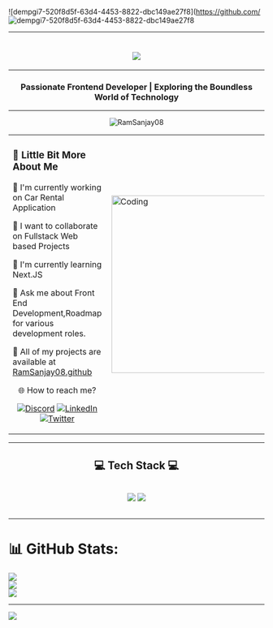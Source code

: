 
![dempgi7-520f8d5f-63d4-4453-8822-dbc149ae27f8](https://github.com/
![dempgi7-520f8d5f-63d4-4453-8822-dbc149ae27f8](https://github.com/RamSanjay08/RamSanjay08/assets/120255515/b227805b-baa0-42bc-a16d-1888a3df386c)

<hr>
<h1 align="center">
    <img src="https://readme-typing-svg.herokuapp.com/?font=Righteous&size=35&center=true&vCenter=true&width=500&height=70&duration=4000&lines=Hi+There!+👋;+I'm+Ram.Sanjay!;"/>
</h1>
  <hr>
<h3 align="center">Passionate Frontend Developer | Exploring the Boundless World of Technology </h3>
<hr>
  <p align="center"> <img src="https://komarev.com/ghpvc/?username=RamSanjay08&label=Profile%20views&color=0e75b6&style=flat" alt="RamSanjay08" /> </p>
<table>
  <td>
<h3> 💫 Little Bit More About Me </h3>
<p>🔭 I'm currently working on Car Rental Application</p>
<p>👯 I want to collaborate on Fullstack Web based Projects</p>
<p>🌱 I'm currently learning Next.JS</p>
<p>💬 Ask me about Front End Development,Roadmap for various development roles.</p>
<p>🤖 All of my projects are available at <a href="https://github.com/RamSanjay08?tab=repositories">RamSanjay08.github</a></p>
      
<p align="center">🌐 How to reach me?</p>
    <div align="center"> 
        
[![Discord](https://img.shields.io/badge/Discord-%237289DA.svg?logo=discord&logoColor=white)](https://discord.gg/https://discord.gg/PY5j7JCXdB@ram_sanjay_8) [![LinkedIn](https://img.shields.io/badge/LinkedIn-%230077B5.svg?logo=linkedin&logoColor=white)](https://linkedin.com/in/https://www.linkedin.com/in/ramsanjay8/) [![Twitter](https://img.shields.io/badge/Twitter-%231DA1F2.svg?logo=Twitter&logoColor=white)](https://twitter.com/https://twitter.com/ram_sanjay_8)

</div>  
  </td>
  <td>
<img align="right" alt="Coding" src="https://user-images.githubusercontent.com/120255515/282222459-b453d008-b849-4c4c-bb0e-fce555695f9c.gif" height="350px" width="400px">
  </td>
</table>
 <hr/>
 
<h2 align="center">💻 Tech Stack 💻</h2>
<br/>
<div align="center">
    <img src="https://skillicons.dev/icons?i=react,javascript,tailwind,bootstrap,git,figma" />
    <img src="https://skillicons.dev/icons?i=html,css,mongodb,nodejs,mysql,redux,mui,firebase" /><br>
</div>
<br/>
<hr/>

# 📊 GitHub Stats:
![](https://github-readme-stats.vercel.app/api?username=RamSanjay08&theme=gotham&hide_border=false&include_all_commits=false&count_private=false)<br/>
![](https://github-readme-streak-stats.herokuapp.com/?user=RamSanjay08&theme=gotham&hide_border=false)<br/>
![](https://github-readme-stats.vercel.app/api/top-langs/?username=RamSanjay08&theme=gotham&hide_border=false&include_all_commits=false&count_private=false&layout=compact)

---
[![](https://visitcount.itsvg.in/api?id=RamSanjay08&icon=0&color=3)](https://visitcount.itsvg.in)

<!-- Proudly created with GPRM ( https://gprm.itsvg.in ) -->
